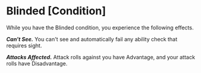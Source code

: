 # Blinded [Condition]

While you have the Blinded condition, you experience the following effects.

**_Can't See._** You can't see and automatically fail any ability check that requires sight.

**_Attacks Affected._** Attack rolls against you have Advantage, and your attack rolls have Disadvantage.